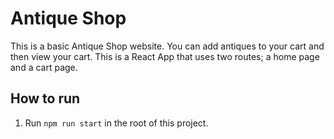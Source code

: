 # Antique Shop

This is a basic Antique Shop website. You can add antiques to your cart
and then view your cart. This is a React App that uses two routes;
a home page and a cart page.

## How to run
1. Run `npm run start` in the root of this project.